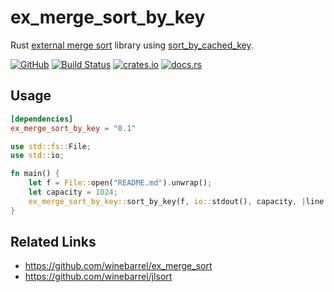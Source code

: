 # ex_merge_sort_by_key

Rust [external merge sort](https://en.wikipedia.org/wiki/External_sorting#External_merge_sort) library using [sort_by_cached_key](https://doc.rust-lang.org/std/primitive.slice.html#method.sort_by_cached_key).

[![GitHub](https://img.shields.io/badge/github-winebarrel/ex__merge__sort__by__key-safegreen?logo=github)](https://github.com/winebarrel/ex_merge_sort_by_key)
[![Build Status](https://github.com/winebarrel/ex_merge_sort_by_key/workflows/CI/badge.svg)](https://github.com/winebarrel/ex_merge_sort_by_key/actions)
[![crates.io](https://img.shields.io/crates/v/ex_merge_sort_by_key.svg)](https://crates.io/crates/ex_merge_sort_by_key)
[![docs.rs](https://docs.rs/ex_merge_sort_by_key/badge.svg)](https://docs.rs/ex_merge_sort_by_key)

## Usage

```toml
[dependencies]
ex_merge_sort_by_key = "0.1"
```

```rust
use std::fs::File;
use std::io;

fn main() {
    let f = File::open("README.md").unwrap();
    let capacity = 1024;
    ex_merge_sort_by_key::sort_by_key(f, io::stdout(), capacity, |line| line.len()).unwrap();
}
```

## Related Links

* https://github.com/winebarrel/ex_merge_sort
* https://github.com/winebarrel/jlsort
